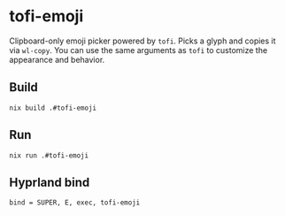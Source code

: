 # tofi-emoji

Clipboard-only emoji picker powered by `tofi`. Picks a glyph and copies it via `wl-copy`. You can use the same arguments as `tofi` to customize the appearance and behavior.

## Build

```
nix build .#tofi-emoji
```

## Run

```
nix run .#tofi-emoji
```

## Hyprland bind

```
bind = SUPER, E, exec, tofi-emoji
```
